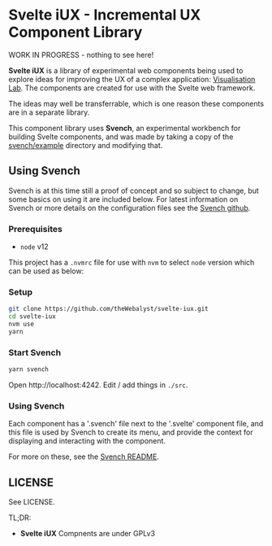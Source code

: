 # Svelte iUX - Incremental UX Component Library

WORK IN PROGRESS - nothing to see here!

**Svelte iUX** is a library of experimental web components being used to explore ideas for improving the UX of a complex application: [Visualisation Lab](https://github.com/theWebalyst/visualisation-lab). The components are created for use with the Svelte web framework.

The ideas may well be transferrable, which is one reason these components are in a separate library.

This component library uses **Svench**, an experimental workbench for building Svelte components, and was made by taking a copy of the [svench/example](https://github.com/rixo/svench/tree/master/example) directory and modifying that.

## Using Svench

Svench is at this time still a proof of concept and so subject to change, but some basics
on using it are included below. For latest information on Svench or more details on
the configuration files see the [Svench github](https://github.com/rixo/svench/).

### Prerequisites
- `node` v12

This project has a `.nvmrc` file for use with `nvm` to select `node` version which can be used as below:

### Setup
```bash
git clone https://github.com/theWebalyst/svelte-iux.git
cd svelte-iux
nvm use
yarn
```

### Start Svench

```bash
yarn svench
```

Open http://localhost:4242. Edit / add things in `./src`.

### Using Svench

Each component has a '.svench' file next to the '.svelte' component file, and this file is used by Svench to create its menu, and provide the context for
displaying and interacting with the component.

For more on these, see the [Svench README](https://github.com/rixo/svench/).

## LICENSE
See LICENSE. 

TL;DR:
- **Svelte iUX** Compnents are under GPLv3
